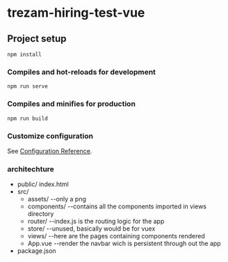 # trezam-hiring-test-vue

## Project setup
```
npm install
```

### Compiles and hot-reloads for development
```
npm run serve
```

### Compiles and minifies for production
```
npm run build
```

### Customize configuration
See [Configuration Reference](https://cli.vuejs.org/config/).

### architechture

- public/ index.html
- src/
    - assets/ --only a png
    - components/ --contains all the components imported in views directory
    - router/ --index.js is the routing logic for the app
    - store/ --unused, basically would be for vuex
    - views/ --here are the pages containing components rendered
    - App.vue --render the navbar wich is persistent through out the app
- package.json

